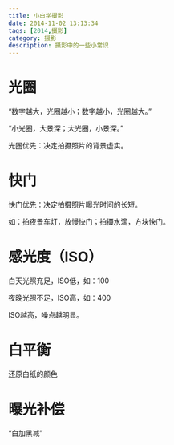 ```yaml
---
title: 小白学摄影
date: 2014-11-02 13:13:34
tags: [2014,摄影]
category: 摄影
description: 摄影中的一些小常识
---
```


# 光圈

“数字越大，光圈越小；数字越小，光圈越大。”

“小光圈，大景深；大光圈，小景深。”

光圈优先：决定拍摄照片的背景虚实。

# 快门

快门优先：决定拍摄照片曝光时间的长短。

如：拍夜景车灯，放慢快门；拍摄水滴，方块快门。

# 感光度（ISO）

白天光照充足，ISO低，如：100

夜晚光照不足，ISO高，如：400

ISO越高，噪点越明显。

# 白平衡

还原白纸的颜色

# 曝光补偿

“白加黑减”
